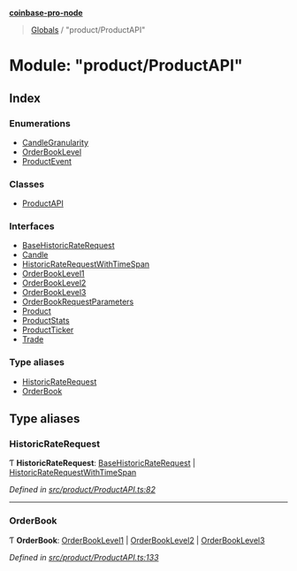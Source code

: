 **[coinbase-pro-node](../README.md)**

> [Globals](../globals.md) / "product/ProductAPI"

# Module: "product/ProductAPI"

## Index

### Enumerations

- [CandleGranularity](../enums/_product_productapi_.candlegranularity.md)
- [OrderBookLevel](../enums/_product_productapi_.orderbooklevel.md)
- [ProductEvent](../enums/_product_productapi_.productevent.md)

### Classes

- [ProductAPI](../classes/_product_productapi_.productapi.md)

### Interfaces

- [BaseHistoricRateRequest](../interfaces/_product_productapi_.basehistoricraterequest.md)
- [Candle](../interfaces/_product_productapi_.candle.md)
- [HistoricRateRequestWithTimeSpan](../interfaces/_product_productapi_.historicraterequestwithtimespan.md)
- [OrderBookLevel1](../interfaces/_product_productapi_.orderbooklevel1.md)
- [OrderBookLevel2](../interfaces/_product_productapi_.orderbooklevel2.md)
- [OrderBookLevel3](../interfaces/_product_productapi_.orderbooklevel3.md)
- [OrderBookRequestParameters](../interfaces/_product_productapi_.orderbookrequestparameters.md)
- [Product](../interfaces/_product_productapi_.product.md)
- [ProductStats](../interfaces/_product_productapi_.productstats.md)
- [ProductTicker](../interfaces/_product_productapi_.productticker.md)
- [Trade](../interfaces/_product_productapi_.trade.md)

### Type aliases

- [HistoricRateRequest](_product_productapi_.md#historicraterequest)
- [OrderBook](_product_productapi_.md#orderbook)

## Type aliases

### HistoricRateRequest

Ƭ **HistoricRateRequest**: [BaseHistoricRateRequest](../interfaces/_product_productapi_.basehistoricraterequest.md) \| [HistoricRateRequestWithTimeSpan](../interfaces/_product_productapi_.historicraterequestwithtimespan.md)

_Defined in [src/product/ProductAPI.ts:82](https://github.com/bennyn/coinbase-pro-node/blob/26bf4d8/src/product/ProductAPI.ts#L82)_

---

### OrderBook

Ƭ **OrderBook**: [OrderBookLevel1](../interfaces/_product_productapi_.orderbooklevel1.md) \| [OrderBookLevel2](../interfaces/_product_productapi_.orderbooklevel2.md) \| [OrderBookLevel3](../interfaces/_product_productapi_.orderbooklevel3.md)

_Defined in [src/product/ProductAPI.ts:133](https://github.com/bennyn/coinbase-pro-node/blob/26bf4d8/src/product/ProductAPI.ts#L133)_
